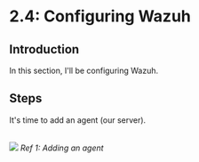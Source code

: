 # 2.4: Configuring Wazuh
## Introduction
In this section, I'll be configuring Wazuh.

## Steps
It's time to add an agent (our server).

<br>
<img src="https://i.imgur.com/sQPJIbo.png">
<i>Ref 1: Adding an agent</i>
<br><br>

